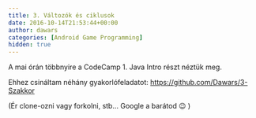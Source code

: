 ```yaml
---
title: 3. Változók és ciklusok
date: 2016-10-14T21:53:44+00:00
author: dawars
categories: [Android Game Programming]
hidden: true
---
```

A mai órán többnyire a CodeCamp 1. Java Intro részt néztük meg.

Ehhez csináltam néhány gyakorlófeladatot: <a href="https://github.com/Dawars/3-Szakkor" target="_blank">https://github.com/Dawars/3-Szakkor</a>

(Ér clone-ozni vagy forkolni, stb&#8230; Google a barátod 😉 )

<div class="video-container">
</div>